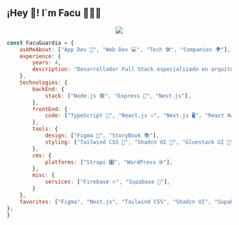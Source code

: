 ## ¡Hey 👋! I´m Facu 👨🏻‍💻
<p align="center">  
  <img src="https://i.postimg.cc/CLwRvbsZ/man-stares-intently-computer-screen-dark-night-copy-space.jpg" />
</p>



```js
const FacuGuardia = {    
    askMeAbout: ["App Dev 📱", "Web Dev 💻", "Tech 🛠️", "Companies 🌍"],
    experience: {
        years: 4,
        description: "Desarrollador Full Stack especializado en arquitectura Frontend y desarrollo de soluciones SaaS."
    },
    technologies: {
        backEnd: {
            stack: ["Node.js 🟢", "Express 🚀", "Nest.js"],
        },
        frontEnd: {
            code: ["TypeScript 🔷", "React.js ⚛️", "Next.js 🖥️", "React Native 📱"],
        },
        tools: {
            design: ["Figma 🎨", "StoryBook 📚"],
            styling: ["Tailwind CSS 🌈", "Shadcn UI 💎", "Gluestack UI 🔧"],
        },
        cms: {
            platforms: ["Strapi 🎛️", "WordPress 🌐"],
        },
        misc: {
            services: ["Firebase 🔥", "Supabase 🕺"],
        }
    },
    favorites: ["Figma", "Next.js", "Tailwind CSS", "Shadcn UI", "Supabase", "Vercel"],
};
}
```

